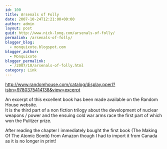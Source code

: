 ```yaml
---
id: 100
title: Arsenals of Folly
date: 2007-10-24T12:21:00+00:00
author: admin
layout: post
guid: http://www.nick-long.com/arsenals-of-folly/
permalink: /arsenals-of-folly/
blogger_blog:
  - monquixote.blogspot.com
blogger_author:
  - Monquixote
blogger_permalink:
  - /2007/10/arsenals-of-folly.html
category: Link
---
```

<span><a href="http://www.randomhouse.com/catalog/display.pperl?isbn=9780375414138&#038;view=excerpt" target="_new">http://www.randomhouse.com/catalog/display.pperl?isbn=9780375414138&view=excerpt</a></p> 

<p>
  An excerpt of this excellent book has been made available on the Random House website.<br />It is the third part of a non fiction trilogy about the development of nuclear weapons / power and the ensuing cold war arms race the first part of which won the Pulitzer prize.
</p>

<p>
  After reading the chapter I immediately bought the first book (The Making Of The Atomic Bomb) from Amazon though I had to import it from Canada as it is no longer in print!</span>
</p>